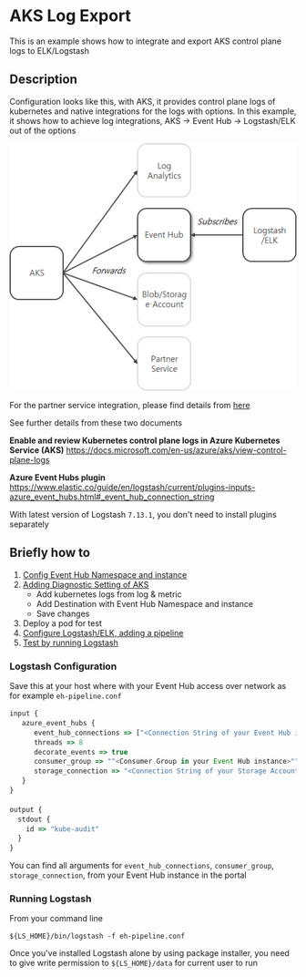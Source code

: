 # AKS Log Export
This is an example shows how to integrate and export AKS control plane logs to ELK/Logstash

## Description

Configuration looks like this, with AKS, it provides control plane logs of kubernetes and native integrations for the logs with options. In this example, it shows how to achieve log integrations, AKS -> Event Hub -> Logstash/ELK out of the options

![Deployment Architecture](images/config01.png)

For the partner service integration, please find details from [here](https://docs.microsoft.com/en-us/azure/partner-solutions/overview)

See further details from these two documents

**Enable and review Kubernetes control plane logs in Azure Kubernetes Service (AKS)**
https://docs.microsoft.com/en-us/azure/aks/view-control-plane-logs

**Azure Event Hubs plugin**
https://www.elastic.co/guide/en/logstash/current/plugins-inputs-azure_event_hubs.html#_event_hub_connection_string

With latest version of Logstash `7.13.1`, you don't need to install plugins separately

## Briefly how to

1. [Config Event Hub Namespace and instance](https://docs.microsoft.com/en-us/azure/event-hubs/event-hubs-create)
2. [Adding Diagnostic Setting of AKS](https://docs.microsoft.com/en-us/azure/aks/view-control-plane-logs)
    * Add kubernetes logs from log & metric
    * Add Destination with Event Hub Namespace and instance
    * Save changes
3. Deploy a pod for test 
4. [Configure Logstash/ELK, adding a pipeline](#logstash-configuration)
5. [Test by running Logstash](#running-logstash)

### Logstash Configuration

Save this at your host where with your Event Hub access over network as for example `eh-pipeline.conf`

```javascript
input {
   azure_event_hubs {
      event_hub_connections => ["<Connection String of your Event Hub instance>"]
      threads => 8
      decorate_events => true
      consumer_group => ""<Consumer Group in your Event Hub instance>""
      storage_connection => "<Connection String of your Storage Account>"
   }
}

output {
  stdout {
    id => "kube-audit"
  }
}
```
You can find all arguments for  `event_hub_connections`, `consumer_group`, `storage_connection`, from your Event Hub instance in the portal

### Running Logstash

From your command line

```command
${LS_HOME}/bin/logstash -f eh-pipeline.conf
```

Once you've installed Logstash alone by using package installer, you need to give write permission to `${LS_HOME}/data` for current user to run 